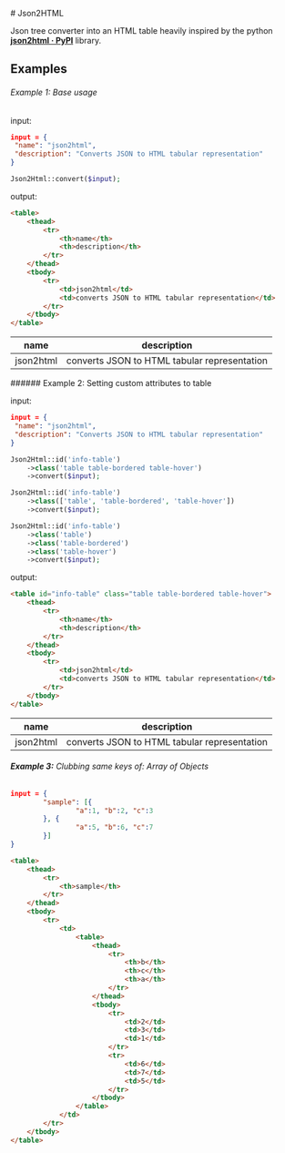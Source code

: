 # Json2HTML

Json tree converter into an HTML table heavily inspired by the python **[json2html · PyPI](https://pypi.org/project/json2html)** library.

## Examples

###### Example 1: Base usage

input:

```json
input = {
 "name": "json2html",
 "description": "Converts JSON to HTML tabular representation"
}
```

```php
Json2Html::convert($input);
```

output:

```html
<table>
    <thead>
        <tr>
            <th>name</th>
            <th>description</th>
        </tr>
    </thead>
    <tbody>
        <tr>
            <td>json2html</td>
            <td>converts JSON to HTML tabular representation</td>
        </tr>
    </tbody>
</table>
```

<table><thead><tr><th>name</th><th>description</th></tr></thead><tbody><tr><td>json2html</td><td>converts JSON to HTML tabular representation</td></tr></tbody></table>

###### Example 2: Setting custom attributes to table

input:

```json
input = {
 "name": "json2html",
 "description": "Converts JSON to HTML tabular representation"
}
```

```php
Json2Html::id('info-table')
    ->class('table table-bordered table-hover')
    ->convert($input);

Json2Html::id('info-table')
    ->class(['table', 'table-bordered', 'table-hover'])
    ->convert($input);

Json2Html::id('info-table')
    ->class('table')
    ->class('table-bordered')
    ->class('table-hover')
    ->convert($input);
```

output:

```html
<table id="info-table" class="table table-bordered table-hover">
    <thead>
        <tr>
            <th>name</th>
            <th>description</th>
        </tr>
    </thead>
    <tbody>
        <tr>
            <td>json2html</td>
            <td>converts JSON to HTML tabular representation</td>
        </tr>
    </tbody>
</table>
```

<table id="info-table" class="table table-bordered table-hover"><thead><tr><th>name</th><th>description</th></tr></thead><tbody><tr><td>json2html</td><td>converts JSON to HTML tabular representation</td></tr></tbody></table>

###### **Example 3:** Clubbing same keys of: Array of Objects

```json
input = {
        "sample": [{
                "a":1, "b":2, "c":3
        }, {
                "a":5, "b":6, "c":7
        }]
}
```

```html
<table>
    <thead>
        <tr>
            <th>sample</th>
        </tr>
    </thead>
    <tbody>
        <tr>
            <td>
                <table>
                    <thead>
                        <tr>
                            <th>b</th>
                            <th>c</th>
                            <th>a</th>
                        </tr>
                    </thead>
                    <tbody>
                        <tr>
                            <td>2</td>
                            <td>3</td>
                            <td>1</td>
                        </tr>
                        <tr>
                            <td>6</td>
                            <td>7</td>
                            <td>5</td>
                        </tr>
                    </tbody>
                </table>
            </td>
        </tr>
    </tbody>
</table>
```
